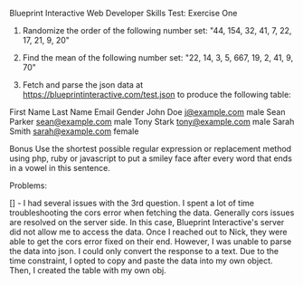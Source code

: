 Blueprint Interactive Web Developer Skills Test: Exercise One

1. Randomize the order of the following number set: "44, 154, 32, 41, 7, 22, 17, 21, 9, 20"

2. Find the mean of the following number set: "22, 14, 3, 5, 667, 19, 2, 41, 9, 70"

3. Fetch and parse the json data at https://blueprintinteractive.com/test.json to produce the following table:

First Name Last Name Email Gender
John Doe j@example.com male
Sean Parker sean@example.com male
Tony Stark tony@example.com male
Sarah Smith sarah@example.com female

Bonus
Use the shortest possible regular expression or replacement method using php, ruby or javascript to put a smiley face after every word that ends in a vowel in this sentence.

Problems:

[] - I had several issues with the 3rd question. I spent a lot of time troubleshooting the cors error when fetching the data. Generally cors issues are resolved on the server side. In this case, Blueprint Interactive's server did not allow me to access the data. Once I reached out to Nick, they were able to get the cors error fixed on their end. However, I was unable to parse the data into json. I could only convert the response to a text. Due to the time constraint, I opted to copy and paste the data into my own object. Then, I created the table with my own obj.
